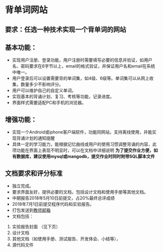 # 背单词网站
## 要求：任选一种技术实现一个背单词的网站
## 基本功能：
* 实现用户注册、登录功能，用户注册时需要填写必要的信息并验证，如用户名、密码要求在6字节以上，email的格式验证，并保证用户名和email在系统中唯一。
* 用户登录后可以设置需要背的单词集，如4级、6级等。单词集可以从网上收集，数量多少不影响评分。
* 用户可以维护自己的自定义单词。
* 实现基本的背诵计划、复习、考核等功能，记录进度。
* 界面样式需要适配PC和手机的浏览器。

## 增强功能：
* 实现一个Android或iphone客户端软件，功能同网站，支持离线使用，并能实现背诵计划的通知提醒
* 具体一定的学习能力，能根据记忆曲线或用户的使用习惯调整背诵的内容，此项功能在界面上表现不明显时，可以在文档中详细说明
**为了提交作业方便，如有数据库，建议使用mysql或mangodb，提交作业时同时附带SQL脚本文件**

## 文档要求和评分标准
* 独立完成。
* 要求界面友好，提供必要的文档，包括设计文档和使用手册等其他文档。
* 中期报告2018年5月10日前提交，占20%最终总评成绩
* 2018年7月1日前提交程序代码和实验报告。
* 打包发送到[教师邮箱](hu_xj@zju.edu.cn)
* 文档包括：
1. 实验报告封面 （见下页）
2. 设计文档
3. 其他文档（如使用手册、测试报告、开发体会、小结等），
4. 源代码文件
